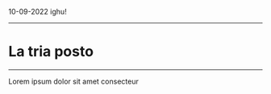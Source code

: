 <p class="date">10-09-2022 <i class="icon-book"></i> ighu!</p>

___

# La tria posto

___

Lorem ipsum dolor sit amet consecteur
